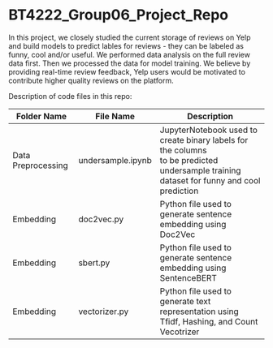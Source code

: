 # BT4222_Group06_Project_Repo


In this project, we closely studied the current storage of reviews on Yelp and build models to predict lables for reviews - they can be labeled as funny, cool and/or useful. We performed data analysis on the full review data first. Then we processed the data for model training. We believe by providing real-time review feedback, Yelp users would be motivated to contribute higher quality reviews on the platform.


Description of code files in this repo:

| Folder Name             |  File Name            | Description         |
| ----------------------- |---------------------- |---------------------|
| Data Preprocessing      |undersample.ipynb      | JupyterNotebook used to create binary labels for the columns <br />to be predicted undersample training dataset for funny and cool prediction |
| Embedding               |doc2vec.py             | Python file used to generate sentence embedding using Doc2Vec |
| Embedding               |sbert.py               | Python file used to generate sentence embedding using SentenceBERT |
| Embedding               |vectorizer.py          | Python file used to generate text representation using Tfidf, Hashing, and Count Vecotrizer |
